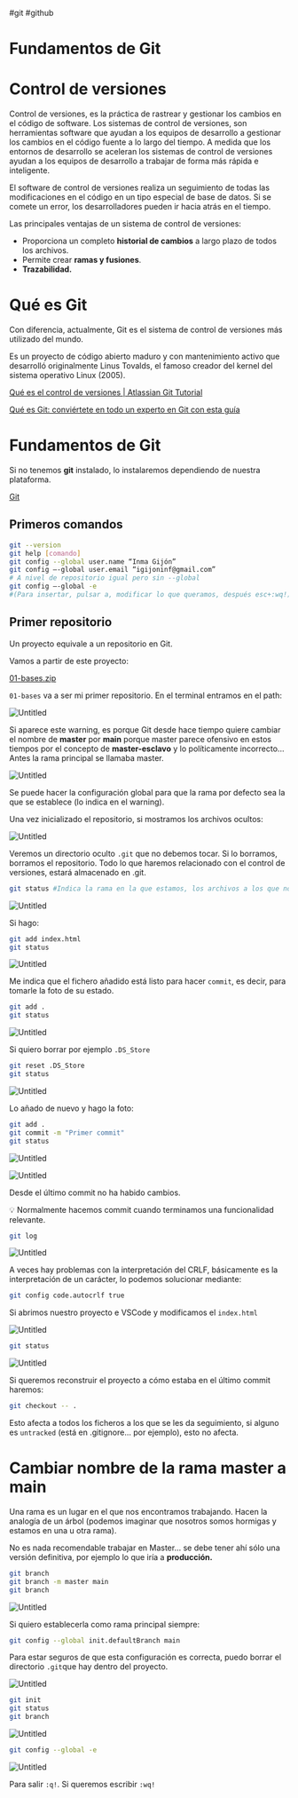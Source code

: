 #git #github 

# Fundamentos de Git

# Control de versiones

Control de versiones, es la práctica de rastrear y gestionar los cambios en el código de software. Los sistemas de control de versiones, son herramientas software que ayudan a los equipos de desarrollo a gestionar los cambios en el código fuente a lo largo del tiempo. A medida que los entornos de desarrollo se aceleran los sistemas de control de versiones ayudan a los equipos de desarrollo a trabajar de forma más rápida e inteligente.

El software de control de versiones realiza un seguimiento de todas las modificaciones en el código en un tipo especial de base de datos. Si se comete un error, los desarrolladores pueden ir hacia atrás en el tiempo.

Las principales ventajas de un sistema de control de versiones:

- Proporciona un completo **historial de cambios** a largo plazo de todos los archivos.
- Permite crear **ramas y fusiones**.
- **Trazabilidad.**

# Qué es Git

Con diferencia, actualmente, Git es el sistema de control de versiones más utilizado del mundo. 

Es un proyecto de código abierto maduro y con mantenimiento activo que desarrolló originalmente Linus Tovalds, el famoso creador del kernel del sistema operativo Linux (2005).

[Qué es el control de versiones | Atlassian Git Tutorial](https://www.atlassian.com/es/git/tutorials/what-is-version-control)

[Qué es Git: conviértete en todo un experto en Git con esta guía](https://www.atlassian.com/es/git/tutorials/what-is-git)

# Fundamentos de Git

Si no tenemos **git** instalado, lo instalaremos dependiendo de nuestra plataforma.

[Git](https://git-scm.com/)

## Primeros comandos

```bash
git --version
git help [comando]
git config --global user.name “Inma Gijón”
git config —-global user.email “igijoninf@gmail.com”
# A nivel de repositorio igual pero sin --global
git config —-global -e
#(Para insertar, pulsar a, modificar lo que queramos, después esc+:wq!)
```

## Primer repositorio

Un proyecto equivale a un repositorio en Git.

Vamos a partir de este proyecto:

[01-bases.zip](https://drive.google.com/file/d/1l6askpE8J1DtesTESl9w-PBZyC4hJexs/view?usp=sharing)

`01-bases` va a ser mi primer repositorio. En el terminal entramos en el path:

![Untitled](400%20🌋%20Implantación%20de%20aplicaciones%20web/7%20Control%20de%20versiones%20y%20documentación%20Git%20y%20Github/Fundamentos%20de%20Git/Untitled.png)

Si aparece este warning, es porque Git desde hace tiempo quiere cambiar el nombre de **master** por **main** porque master parece ofensivo en estos tiempos por el concepto de **master-esclavo** y lo políticamente incorrecto... Antes la rama principal se llamaba master.

![Untitled](400%20🌋%20Implantación%20de%20aplicaciones%20web/7%20Control%20de%20versiones%20y%20documentación%20Git%20y%20Github/Fundamentos%20de%20Git/Untitled%201.png)

Se puede hacer la configuración global para que la rama por defecto sea la que se establece (lo indica en el warning).

Una vez inicializado el repositorio, si mostramos los archivos ocultos:

![Untitled](400%20🌋%20Implantación%20de%20aplicaciones%20web/7%20Control%20de%20versiones%20y%20documentación%20Git%20y%20Github/Fundamentos%20de%20Git/Untitled%202.png)

Veremos un directorio oculto `.git` que no debemos tocar. Si lo borramos, borramos el repositorio. Todo lo que haremos relacionado con el control de versiones, estará almacenado en .git.

```bash
git status #Indica la rama en la que estamos, los archivos a los que no les damos seguimiento...
```

![Untitled](400%20🌋%20Implantación%20de%20aplicaciones%20web/7%20Control%20de%20versiones%20y%20documentación%20Git%20y%20Github/Fundamentos%20de%20Git/Untitled%203.png)

Si hago:

```bash
git add index.html
git status
```

![Untitled](400%20🌋%20Implantación%20de%20aplicaciones%20web/7%20Control%20de%20versiones%20y%20documentación%20Git%20y%20Github/Fundamentos%20de%20Git/Untitled%204.png)

Me indica que el fichero añadido está listo para hacer `commit`, es decir, para tomarle la foto de su estado.

```bash
git add .
git status
```

![Untitled](400%20🌋%20Implantación%20de%20aplicaciones%20web/7%20Control%20de%20versiones%20y%20documentación%20Git%20y%20Github/Fundamentos%20de%20Git/Untitled%205.png)

Si quiero borrar por ejemplo `.DS_Store`

```bash
git reset .DS_Store
git status
```

![Untitled](400%20🌋%20Implantación%20de%20aplicaciones%20web/7%20Control%20de%20versiones%20y%20documentación%20Git%20y%20Github/Fundamentos%20de%20Git/Untitled%206.png)

Lo añado de nuevo y hago la foto:

```bash
git add .
git commit -m "Primer commit"
git status
```

![Untitled](400%20🌋%20Implantación%20de%20aplicaciones%20web/7%20Control%20de%20versiones%20y%20documentación%20Git%20y%20Github/Fundamentos%20de%20Git/Untitled%207.png)

![Untitled](400%20🌋%20Implantación%20de%20aplicaciones%20web/7%20Control%20de%20versiones%20y%20documentación%20Git%20y%20Github/Fundamentos%20de%20Git/Untitled%208.png)

Desde el último commit no ha habido cambios.

<aside>
💡 Normalmente hacemos commit cuando terminamos una funcionalidad relevante.

</aside>

```bash
git log
```

![Untitled](400%20🌋%20Implantación%20de%20aplicaciones%20web/7%20Control%20de%20versiones%20y%20documentación%20Git%20y%20Github/Fundamentos%20de%20Git/Untitled%209.png)

A veces hay problemas con la interpretación del CRLF, básicamente es la interpretación de un carácter, lo podemos solucionar mediante:

```bash
git config code.autocrlf true
```

Si abrimos nuestro proyecto e VSCode y modificamos el `index.html`

![Untitled](400%20🌋%20Implantación%20de%20aplicaciones%20web/7%20Control%20de%20versiones%20y%20documentación%20Git%20y%20Github/Fundamentos%20de%20Git/Untitled%2010.png)

```bash
git status
```

![Untitled](400%20🌋%20Implantación%20de%20aplicaciones%20web/7%20Control%20de%20versiones%20y%20documentación%20Git%20y%20Github/Fundamentos%20de%20Git/Untitled%2011.png)

Si queremos reconstruir el proyecto a cómo estaba en el último commit haremos:

```bash
git checkout -- .
```

Esto afecta a todos los ficheros a los que se les da seguimiento, si alguno es `untracked` (está en .gitignore... por ejemplo), esto no afecta.

# Cambiar nombre de la rama master a main

Una rama es un lugar en el que nos encontramos trabajando. Hacen la analogía de un árbol (podemos imaginar que nosotros somos hormigas y estamos en una u otra rama).

No es nada recomendable trabajar en Master... se debe tener ahí sólo una versión definitiva, por ejemplo lo que iría a **producción.**

```bash
git branch
git branch -m master main
git branch
```

![Untitled](400%20🌋%20Implantación%20de%20aplicaciones%20web/7%20Control%20de%20versiones%20y%20documentación%20Git%20y%20Github/Fundamentos%20de%20Git/Untitled%2012.png)

Si quiero establecerla como rama principal siempre:

```bash
git config --global init.defaultBranch main
```

Para estar seguros de que esta configuración es correcta, puedo borrar el directorio `.git`que hay dentro del proyecto.

![Untitled](400%20🌋%20Implantación%20de%20aplicaciones%20web/7%20Control%20de%20versiones%20y%20documentación%20Git%20y%20Github/Fundamentos%20de%20Git/Untitled%2013.png)

```bash
git init
git status
git branch
```

![Untitled](400%20🌋%20Implantación%20de%20aplicaciones%20web/7%20Control%20de%20versiones%20y%20documentación%20Git%20y%20Github/Fundamentos%20de%20Git/Untitled%2014.png)

```bash
git config --global -e
```

![Untitled](400%20🌋%20Implantación%20de%20aplicaciones%20web/7%20Control%20de%20versiones%20y%20documentación%20Git%20y%20Github/Fundamentos%20de%20Git/Untitled%2015.png)

Para salir `:q!`. Si queremos escribir `:wq!`
